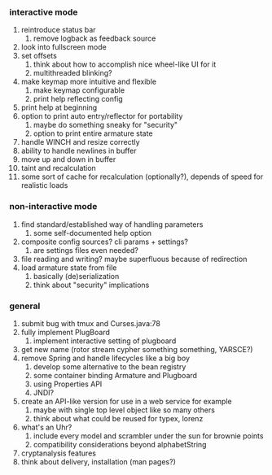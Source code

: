 ### interactive mode

1. reintroduce status bar
     1. remove logback as feedback source
1. look into fullscreen mode
1. set offsets
     1. think about how to accomplish nice wheel-like UI for it
     1. multithreaded blinking?
1. make keymap more intuitive and flexible
    1. make keymap configurable
    1. print help reflecting config
1. print help at beginning
1. option to print auto entry/reflector for portability
     1. maybe do something sneaky for "security"
     1. option to print entire armature state
1. handle WINCH and resize correctly
1. ability to handle newlines in buffer
1. move up and down in buffer
1. taint and recalculation
1. some sort of cache for recalculation (optionally?), depends of speed for realistic loads

### non-interactive mode

1. find standard/established way of handling parameters
    1. some self-documented help option
1. composite config sources? cli params + settings?
    1. are settings files even needed?
1. file reading and writing? maybe superfluous because of redirection
1. load armature state from file
    1. basically (de)serialization
    1. think about "security" implications

### general

1. submit bug with tmux and Curses.java:78
1. fully implement PlugBoard
    1. implement interactive setting of plugboard
1. get new name (rotor stream cypher something something, YARSCE?)
1. remove Spring and handle lifecycles like a big boy
    1. develop some alternative to the bean registry
    1. some container binding Armature and Plugboard
    1. using Properties API
    1. JNDI?
1. create an API-like version for use in a web service for example
    1. maybe with single top level object like so many others
    1. think about what could be reused for typex, lorenz
1. what's an Uhr?
    1. include every model and scrambler under the sun for brownie points
    1. compatibility considerations beyond alphabetString
1. cryptanalysis features
1. think about delivery, installation (man pages?)
